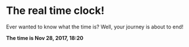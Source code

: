 # The real time clock!

Ever wanted to know what the time is? Well, your journey is about to end!

**The time is Nov 28, 2017, 18:20**